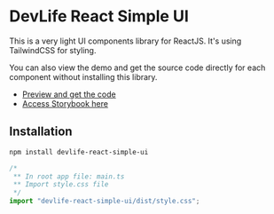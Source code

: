 # DevLife React Simple UI

This is a very light UI components library for ReactJS.
It's using TailwindCSS for styling.

You can also view the demo and get the source code directly for each component without installing this library.

- [Preview and get the code](https://dev-life-solution.netlify.app/ui-components)
- [Access Storybook here](https://6707ec4353dd2e5b89ffccf0-jswuxwjpys.chromatic.com/)

## Installation

```sh
npm install devlife-react-simple-ui
```

```js
/*
 ** In root app file: main.ts
 ** Import style.css file
 */
import "devlife-react-simple-ui/dist/style.css";
```
